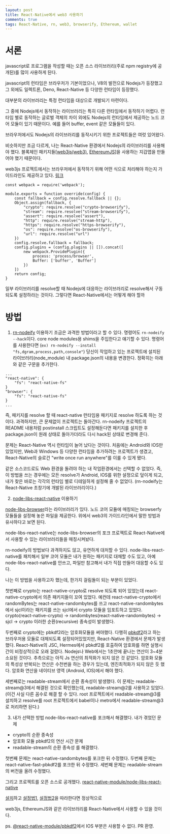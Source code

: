 ```yaml
---
layout: post
title: React-Native에서 web3 사용하기
comments: true
tags: React-Native, rn, web3, browserify, Ethereum, wallet
---
```


# 서론

javascript로 프로그램을 작성할 때는 오픈 소스 라이브러리(주로 npm registry에 공개된)를 많이 사용하게 된다.

javascript의 런타임은 브라우저가 기본이었으나, V8의 발전으로 Nodejs가 등장했고
그 외에도 일렉트론, Deno, React-Native 등 다양한 런타임이 등장했다.

대부분의 라이브러리는 특정 런타임을 대상으로 개발되기 마련이다.

그 중에 Nodejs에서 동작하는 라이브러리는 특히 다른 런타임에서 동작하기 어렵다.
런타임 별로 동작하는 글로벌 객체의 차이 외에도 Nodejs의 런타임에서 제공하는 노드 코어 모듈이 있기 때문이다.
예를 들어 buffer, event 같은 모듈들이 있다.

브라우저에서도 Nodejs의 라이브러리를 동작시키기 위한 프로젝트들은 여럿 있어왔다.

비슷하지만 조금 다르게, 나는 React-Native 환경에서 Nodejs의 라이브러리를 사용해야 했다.
블록체인 패키지들[[web3js(web3)](https://github.com/ChainSafe/web3.js), [EthereumJS](https://github.com/ethereumjs/ethereumjs-monorepo)]을 사용하는 지갑앱을 만들어야 했기 때문이다.

web3js 프로젝트에서는 브라우저에서 동작하기 위해 어떤 식으로 처리해야 하는지 가이드라인도 제공하고 있다. [링크](https://github.com/ChainSafe/web3.js#troubleshooting-and-known-issues)

```
const webpack = require('webpack');

module.exports = function override(config) {
    const fallback = config.resolve.fallback || {};
    Object.assign(fallback, {
        "crypto": require.resolve("crypto-browserify"),
        "stream": require.resolve("stream-browserify"),
        "assert": require.resolve("assert"),
        "http": require.resolve("stream-http"),
        "https": require.resolve("https-browserify"),
        "os": require.resolve("os-browserify"),
        "url": require.resolve("url")
    })
    config.resolve.fallback = fallback;
    config.plugins = (config.plugins || []).concat([
        new webpack.ProvidePlugin({
            process: 'process/browser',
            Buffer: ['buffer', 'Buffer']
        })
    ])
    return config;
}
```

일부 라이브러리를 resolve할 때 Nodejs에 대응하는 라이브러리로 resolve해서 구동되도록 설정하라는 것이다.
그렇다면 React-Native에서는 어떻게 해야 할까

# 방법

1. [rn-nodeify](https://github.com/tradle/rn-nodeify) 이용하기
   조금은 과격한 방법이라고 할 수 있다.
   명령어도 `rn-nodeify --hack`이다.
   core node modules용 shims을 주입한다고 얘기할 수 있다.
   명령어를 사용한다면 (`ex) rn-nodeify --install "fs,dgram,process,path,console"`) 당신이 작업하고 있는 프로젝트에 설치된 라이브러리(node_module) 내 package.json의 내용을 변경한다. 정확히는 아래와 같은 구문을 추가한다.

```
...
"react-native": {
    "fs": "react-native-fs"
}
"browser": {
    "fs": "react-native-fs"
}
...
```

즉, 패키지를 resolve 할 때 react-native 런타임용 패키지로 resolve 하도록 하는 것이다.
과격하지만, 큰 문제없이 프로젝트는 돌아간다.
rn-nodeify 프로젝트의 README 내용처럼 postinstall 스크립트도 설정해둔다면
패키지를 설치한 후 package.json이 원래 상태로 돌아가더라도 다시 hack된 상태로 변경해 준다.

문제는 React-Native 역시 런타임이 늘어 났다는 것이다. 처음에는 Android와 IOS만 있었지만, Web과 Windows 등 다양한 런타임을 추가하려는 프로젝트가 생겼고,
React-Native의 슬로건 "write once run anywhere"를 이룰 수 있게 됐다.

같은 소스코드로도 Web 환경을 돌려야 하는 내 작업환경에서는 선택할 수 없었다.
즉, 이 방법을 쓰는 경우에는 모든 resolve가 Android, IOS를 위한 설정으로 덮이게 되고, 내가 찾은 바로는 각각의 런타임 별로 디테일하게 설정해 줄 수 없었다.
(rn-nodeify는 React-Native 초창기에 개발된 라이브러리이다.)

2. [node-libs-react-native](https://github.com/parshap/node-libs-react-native) 이용하기

[node-libs-browser](https://github.com/webpack/node-libs-browser)라는 라이브러리가 있다. 노드 코어 모듈에 매칭되는 browserfy 모듈들을 설정해 놓은 파일을 제공한다.
위에서 web3의 가이드라인에서 말한 방법과 유사하다고 보면 된다.

node-libs-react-native는 node-libs-browser의 포크 프로젝트로 React-Native에서 사용할 수 있는 라이브러리들을 매칭시켜놨다.

rn-nodeify의 방법보다 과격하지도 않고, 유연하게 대처할 수 있다.
node-libs-react-native를 패치해서 일부 코어 모듈은 내가 원하는 패키지로 대채할 수도 있고, 아예 node-libs-react-native를 안쓰고, 파일만 참고해서 내가 직접 만들어 대응할 수도 있다.

나는 이 방법을 사용하고자 했는데, 한가지 걸림돌이 되는 부분이 있었다.

첫번째로 crypto는 react-native-crypto로 resolve 되도록 되어 있었는데
react-native-crypto에서 의존 패키지들이 꼬여 있었다.
예컨데 react-native-crypto에서 randomBytes는 react-native-randombytes를 쓰고
react-native-randombytes에서 sjcl이라는 패키지를 쓰는 sjcl에서 crypto 모듈을 임포트하고 있었다.
crypto(react-native-crypto) -> randombytes(react-native-randombytes) -> sjcl -> crypto
이러한 순환(recursive) 종속성이 발생했다.

두번째로 crypto에는 pbkdf2라는 암호화모듈을 써야했다.
다행히 [pbkdf2](https://github.com/crypto-browserify/pbkdf2)라고 하는 브라우저용 모듈로 대체되도록 설정되어있었지만, React-Native 환경에서 문제가 발생했다.
React-Native의 JSC, Hermes에서 pbkdf2를 호출하여 암호화를 하면 실행시간이 비정상적으로 오래 걸렸다. Nodejs나 Web에서는 1초안에 끝나는 연산이 3~4분 소요된 것이다. 추측으로는 아직 Js 연산의 최적화가 되지 않은 것 같았다. 암호화 모듈의 특성상 반복되는 연산은 수천번을 하는 경우가 있는데, 엔진최적화가 되지 않은 듯 했다.
암호화 연산을 네이티브 영역 (Android, IOS)에서 해야 했다.

세번째로는 readable-stream에서 순환 종속성이 발생했다.
이 문제는 readable-stream@3에서 해결된 것으로 확인했는데,
readable-stream@2를 사용하고 있었다.
(이건 사실 다른 꼼수로 해결 할 수 있다. root 프로젝트에서 readable-stream@3를 설치하고 resolve를 root 프로젝트에서 babel이나 metro에서 readable-stream@3로 처리하면 된다.)

3. 내가 선택한 방법
   node-libs-react-native를 포크해서 해결했다.
   내가 겪었던 문제

- crypto의 순환 종속성
- 암호화 모듈 pbkdf2의 연산 시간 문제
- readable-stream의 순환 종속성
  를 해결했다.

첫번째 문제는 react-native-randombytes를 포크한 뒤 수정했다.
두번째 문제는 react-native-fast-pbkdf2를 포크한 뒤 수정했다.
세번째 문제는 readable-stream의 버전을 올려 수정했다.

그리고 프로젝트를 오픈 소스로 공개했다.
[react-native-module/node-libs-react-native](https://github.com/react-native-module/node-libs-react-native)

[설치](https://github.com/react-native-module/node-libs-react-native#installation)하고 [설정법1](https://github.com/react-native-module/node-libs-react-native#usage), [설정법2](https://github.com/react-native-module/node-libs-react-native#support-additional-packages)을 따라한다면 정상적으로

web3js, EthereumJS와 같은 라이브러리를 React-Native에서 사용할 수 있을 것이다.

ps. [@react-native-module/pbkdf2](https://github.com/react-native-module/pbkdf2)에서 IOS 부분은 사용할 수 없다. PR 환영.
